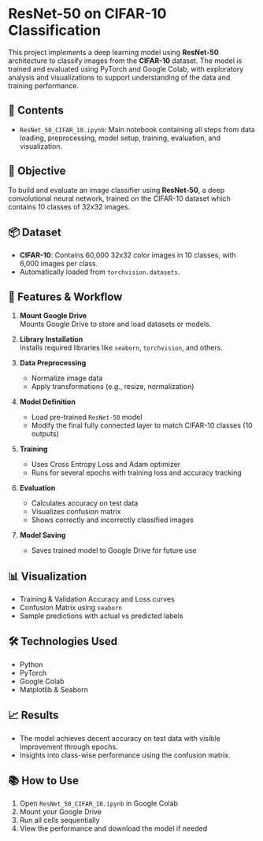 # ResNet-50 on CIFAR-10 Classification

This project implements a deep learning model using **ResNet-50** architecture to classify images from the **CIFAR-10** dataset. The model is trained and evaluated using PyTorch and Google Colab, with exploratory analysis and visualizations to support understanding of the data and training performance.

## 📁 Contents

- `ResNet_50_CIFAR_10.ipynb`: Main notebook containing all steps from data loading, preprocessing, model setup, training, evaluation, and visualization.

## 🚀 Objective

To build and evaluate an image classifier using **ResNet-50**, a deep convolutional neural network, trained on the CIFAR-10 dataset which contains 10 classes of 32x32 images.

## 📦 Dataset

- **CIFAR-10**: Contains 60,000 32x32 color images in 10 classes, with 6,000 images per class.
- Automatically loaded from `torchvision.datasets`.

## 🔧 Features & Workflow

1. **Mount Google Drive**  
   Mounts Google Drive to store and load datasets or models.

2. **Library Installation**  
   Installs required libraries like `seaborn`, `torchvision`, and others.

3. **Data Preprocessing**  
   - Normalize image data
   - Apply transformations (e.g., resize, normalization)

4. **Model Definition**  
   - Load pre-trained `ResNet-50` model
   - Modify the final fully connected layer to match CIFAR-10 classes (10 outputs)

5. **Training**  
   - Uses Cross Entropy Loss and Adam optimizer
   - Runs for several epochs with training loss and accuracy tracking

6. **Evaluation**  
   - Calculates accuracy on test data
   - Visualizes confusion matrix
   - Shows correctly and incorrectly classified images

7. **Model Saving**  
   - Saves trained model to Google Drive for future use

## 📊 Visualization

- Training & Validation Accuracy and Loss curves
- Confusion Matrix using `seaborn`
- Sample predictions with actual vs predicted labels

## 🛠️ Technologies Used

- Python
- PyTorch
- Google Colab
- Matplotlib & Seaborn

## 📈 Results

- The model achieves decent accuracy on test data with visible improvement through epochs.
- Insights into class-wise performance using the confusion matrix.

## 📚 How to Use

1. Open `ResNet_50_CIFAR_10.ipynb` in Google Colab
2. Mount your Google Drive
3. Run all cells sequentially
4. View the performance and download the model if needed
